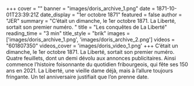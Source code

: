 +++
cover = ""
banner = "images/doris_archive_1.png"
date = 1871-10-01T23:39:21Z
date_display = "1er octobre 1871"
featured = false
author = "JER"
summary = "C’était un dimanche, le 1er octobre 1871. La Liberté, sortait son premier numéro. "
title = "Les conquêtes de La Liberté"
reading_time = "3 min"
title_style = "brik"
images = ['images/doris_archive_1.png', 'images/doris_archive_2.png']
videos = "601807350"
videos_cover = 'images/doris_video_1.png'
+++
C’était un dimanche, le 1er octobre 1871. La Liberté, sortait son premier numéro. Quatre feuillets, dont un demi dévolu aux annonces publicitaires. Ainsi commence l’histoire foisonnante du quotidien fribourgeois, qui fête ses 150 ans en 2021. La Liberté, une vieille dame déjà, mais à l’allure toujours fringante. Un tel anniversaire justifiait que l’on prenne date.